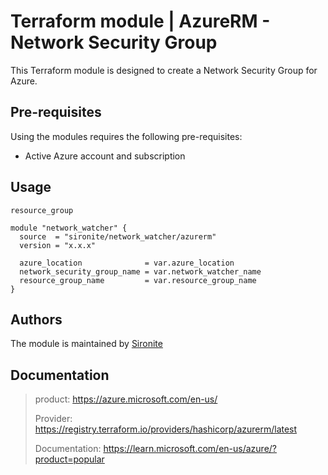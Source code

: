 # Terraform module | AzureRM - Network Security Group

This Terraform module is designed to create a Network Security Group for Azure.

## Pre-requisites

Using the modules requires the following pre-requisites:
 * Active Azure account and subscription 

## Usage

`resource_group`

```hcl
module "network_watcher" {
  source  = "sironite/network_watcher/azurerm"
  version = "x.x.x"

  azure_location              = var.azure_location
  network_security_group_name = var.network_watcher_name
  resource_group_name         = var.resource_group_name
}

```

## Authors

The module is maintained by [Sironite](https://github.com/sironite)

## Documentation

> product: https://azure.microsoft.com/en-us/
> 
> Provider: https://registry.terraform.io/providers/hashicorp/azurerm/latest
> 
> Documentation: https://learn.microsoft.com/en-us/azure/?product=popular
